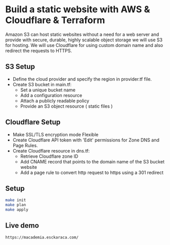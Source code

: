 # Build a static website with AWS & Cloudflare & Terraform

Amazon S3 can host static websites without a need for a 
web server and provide with secure, durable, highly scalable 
object storage we will use S3 for hosting.
We will use Cloudflare for using custom domain name and also redirect
the requests to HTTPS.

## S3 Setup

- Define the cloud provider and specify the region in provider.tf file.
- Create S3 bucket in main.tf:
  - Set a unique bucket name
  - Add a configuration resource
  - Attach a publicly readable policy
  - Provide an S3 object resource ( static files )


## Cloudflare Setup

- Make SSL/TLS encryption mode Flexible
- Create Cloudflare API token with 'Edit' permissions for Zone DNS and Page Rules.
- Create Cloudflare resource in dns.tf:
  - Retrieve Cloudflare zone ID
  - Add CNAME record that points to the domain name of the S3 bucket website
  - Add a page rule to convert http request to https using a 301 redirect

## Setup

```bash
make init
make plan
make apply
```

## Live demo

```plain
https://macademia.esckaraca.com/
```
